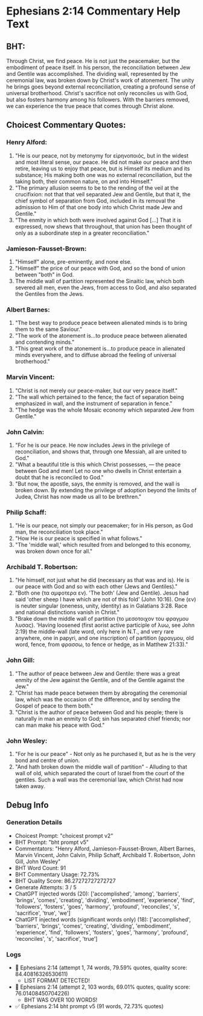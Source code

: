 # Ephesians 2:14 Commentary Help Text

## BHT:
Through Christ, we find peace. He is not just the peacemaker, but the embodiment of peace itself. In his person, the reconciliation between Jew and Gentile was accomplished. The dividing wall, represented by the ceremonial law, was broken down by Christ's work of atonement. The unity he brings goes beyond external reconciliation, creating a profound sense of universal brotherhood. Christ's sacrifice not only reconciles us with God, but also fosters harmony among his followers. With the barriers removed, we can experience the true peace that comes through Christ alone.

## Choicest Commentary Quotes:
### Henry Alford:
1. "He is our peace, not by metonymy for εἰρηνοποιός, but in the widest and most literal sense, our peace. He did not make our peace and then retire, leaving us to enjoy that peace, but is Himself its medium and its substance; His making both one was no external reconciliation, but the taking both, their common nature, on and into Himself."
2. "The primary allusion seems to be to the rending of the veil at the crucifixion: not that that veil separated Jew and Gentile, but that it, the chief symbol of separation from God, included in its removal the admission to Him of that one body into which Christ made Jew and Gentile."
3. "The enmity in which both were involved against God [...] That it is expressed, now shews that throughout, that union has been thought of only as a subordinate step in a greater reconciliation."

### Jamieson-Fausset-Brown:
1. "Himself" alone, pre-eminently, and none else.
2. "Himself" the price of our peace with God, and so the bond of union between "both" in God.
3. The middle wall of partition represented the Sinaitic law, which both severed all men, even the Jews, from access to God, and also separated the Gentiles from the Jews.

### Albert Barnes:
1. "The best way to produce peace between alienated minds is to bring them to the same Saviour."
2. "The work of the atonement is...to produce peace between alienated and contending minds."
3. "This great work of the atonement is...to produce peace in alienated minds everywhere, and to diffuse abroad the feeling of universal brotherhood."

### Marvin Vincent:
1. "Christ is not merely our peace-maker, but our very peace itself."
2. "The wall which pertained to the fence; the fact of separation being emphasized in wall, and the instrument of separation in fence."
3. "The hedge was the whole Mosaic economy which separated Jew from Gentile."

### John Calvin:
1. "For he is our peace. He now includes Jews in the privilege of reconciliation, and shows that, through one Messiah, all are united to God."
2. "What a beautiful title is this which Christ possesses, — the peace between God and men! Let no one who dwells in Christ entertain a doubt that he is reconciled to God."
3. "But now, the apostle, says, the enmity is removed, and the wall is broken down. By extending the privilege of adoption beyond the limits of Judea, Christ has now made us all to be brethren."

### Philip Schaff:
1. "He is our peace, not simply our peacemaker; for in His person, as God man, the reconciliation took place."
2. "How He is our peace is specified in what follows."
3. "The 'middle wall,' which resulted from and belonged to this economy, was broken down once for all."

### Archibald T. Robertson:
1. "He himself, not just what he did (necessary as that was and is). He is our peace with God and so with each other (Jews and Gentiles)." 
2. "Both one (τα αμφοτερα εν). 'The both' (Jew and Gentile). Jesus had said 'other sheep I have which are not of this fold' (John 10:16). One (εν) is neuter singular (oneness, unity, identity) as in Galatians 3:28. Race and national distinctions vanish in Christ."
3. "Brake down the middle wall of partition (το μεσοτοιχον του φραγμου λυσας). 'Having loosened (first aorist active participle of λυω, see John 2:19) the middle-wall (late word, only here in N.T., and very rare anywhere, one in papyri, and one inscription) of partition (φραγμου, old word, fence, from φρασσω, to fence or hedge, as in Matthew 21:33)."

### John Gill:
1. "The author of peace between Jew and Gentile: there was a great enmity of the Jew against the Gentile, and of the Gentile against the Jew." 
2. "Christ has made peace between them by abrogating the ceremonial law, which was the occasion of the difference, and by sending the Gospel of peace to them both."
3. "Christ is the author of peace between God and his people; there is naturally in man an enmity to God; sin has separated chief friends; nor can man make his peace with God."

### John Wesley:
1. "For he is our peace" - Not only as he purchased it, but as he is the very bond and centre of union.
2. "And hath broken down the middle wall of partition" - Alluding to that wall of old, which separated the court of Israel from the court of the gentiles. Such a wall was the ceremonial law, which Christ had now taken away.


## Debug Info
### Generation Details
- Choicest Prompt: "choicest prompt v2"
- BHT Prompt: "bht prompt v5"
- Commentators: "Henry Alford, Jamieson-Fausset-Brown, Albert Barnes, Marvin Vincent, John Calvin, Philip Schaff, Archibald T. Robertson, John Gill, John Wesley"
- BHT Word Count: 91
- BHT Commentary Usage: 72.73%
- BHT Quality Score: 86.27272727272727
- Generate Attempts: 3 / 5
- ChatGPT injected words (20):
	['accomplished', 'among', 'barriers', 'brings', 'comes', 'creating', 'dividing', 'embodiment', 'experience', 'find', 'followers', 'fosters', 'goes', 'harmony', 'profound', 'reconciles', 's', 'sacrifice', 'true', 'we']
- ChatGPT injected words (significant words only) (18):
	['accomplished', 'barriers', 'brings', 'comes', 'creating', 'dividing', 'embodiment', 'experience', 'find', 'followers', 'fosters', 'goes', 'harmony', 'profound', 'reconciles', 's', 'sacrifice', 'true']

### Logs
- 🔄 Ephesians 2:14 (attempt 1, 74 words, 79.59% quotes, quality score: 84.40816326530611) 
	- LIST FORMAT DETECTED!
- 🔄 Ephesians 2:14 (attempt 2, 103 words, 69.01% quotes, quality score: 76.01408450704226) 
	- BHT WAS OVER 100 WORDS!
- ✅ Ephesians 2:14 bht prompt v5 (91 words, 72.73% quotes)
